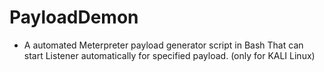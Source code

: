 # PayloadDemon
- A automated Meterpreter payload generator script in Bash That can start Listener automatically for specified payload. (only for KALI Linux)
